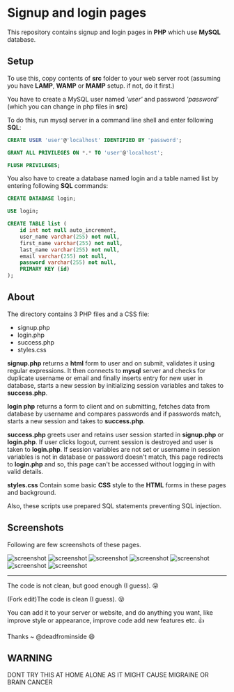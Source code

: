 # Signup and login pages
This repository contains signup and login pages in **PHP** which use **MySQL** database.


## Setup
To use this, copy contents of **src** folder to your web server root (assuming you have **LAMP**, **WAMP** or **MAMP** setup. if not, do it first.)

You have to create a MySQL user named *'user'* and password *'password'* (which you can change in php files in **src**)

To do this, run mysql server in a command line shell and enter following **SQL**:

```sql
CREATE USER 'user'@'localhost' IDENTIFIED BY 'password';
```
```sql
GRANT ALL PRIVILEGES ON *.* TO 'user'@'localhost';
```
```sql
FLUSH PRIVILEGES;
```

You also have to create a database named login and a table named list by entering following **SQL** commands:

```sql
CREATE DATABASE login;
```
```sql
USE login;
```
```sql
CREATE TABLE list (
    id int not null auto_increment,
    user_name varchar(255) not null,
    first_name varchar(255) not null,
    last_name varchar(255) not null,
    email varchar(255) not null,
    password varchar(255) not null,
    PRIMARY KEY (id)
);
```

## About
The directory contains 3 PHP files and a CSS file:
* signup.php
* login.php
* success.php
* styles.css

**signup.php** returns a **html** form to user and on submit, validates it using regular expressions. It then connects to **mysql** server and checks for duplicate username or email and finally inserts entry for new user in database, starts a new session by initializing session variables and takes to **success.php**.

**login php** returns a form to client and on submitting, fetches data from database by username and compares passwords and if passwords match, starts a new session and takes to  **success.php**.

**success.php** greets user and retains user session started in **signup.php** or **login.php**. If user clicks logout, current session is destroyed and user is taken to **login.php**. If session variables are not set or username in session variables is not in database or password doesn't match, this page redirects to **login.php** and so, this page can't be accessed without logging in with valid details.

**styles.css**  Contain some basic **CSS** style to the **HTML** forms in these pages and background.

Also, these scripts use prepared SQL statements preventing SQL injection.


## Screenshots
Following are few screenshots of these pages.

![screenshot](screenshots/img1.png)
![screenshot](screenshots/img2.png)
![screenshot](screenshots/img3.png)
![screenshot](screenshots/img4.png)
![screenshot](screenshots/img5.png)
![screenshot](screenshots/img6.png)
![screenshot](screenshots/img7.png)
___
The code is not clean, but good enough (I guess). :stuck_out_tongue_closed_eyes:

(Fork edit)The code is clean (I guess). :stuck_out_tongue_closed_eyes:

You can add it to your server or website, and do anything you want, like improve style or appearance, improve code add new features etc. :+1:

Thanks ~ @deadfrominside :smile:

## WARNING
DONT TRY THIS AT HOME ALONE AS IT MIGHT CAUSE MIGRAINE OR BRAIN CANCER 
